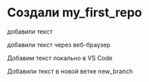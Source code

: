 # Создали my_first_repo

добавили текст

добавили текст через веб-браузер

Добавим текст локально в VS Code

Добавили текст в новой ветке new_branch
